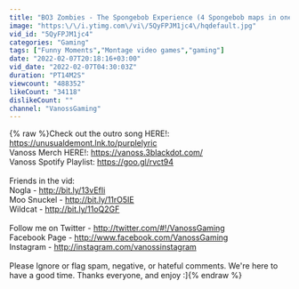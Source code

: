 ```yaml
---
title: "BO3 Zombies - The Spongebob Experience (4 Spongebob maps in one video)"
image: "https:\/\/i.ytimg.com\/vi\/5QyFPJM1jc4\/hqdefault.jpg"
vid_id: "5QyFPJM1jc4"
categories: "Gaming"
tags: ["Funny Moments","Montage video games","gaming"]
date: "2022-02-07T20:18:16+03:00"
vid_date: "2022-02-07T04:30:03Z"
duration: "PT14M2S"
viewcount: "488352"
likeCount: "34118"
dislikeCount: ""
channel: "VanossGaming"
---
```

{% raw %}Check out the outro song HERE!: <a rel="nofollow" target="blank" href="https://unusualdemont.lnk.to/purplelyric">https://unusualdemont.lnk.to/purplelyric</a><br />Vanoss Merch HERE!: <a rel="nofollow" target="blank" href="https://vanoss.3blackdot.com/">https://vanoss.3blackdot.com/</a><br />Vanoss Spotify Playlist: <a rel="nofollow" target="blank" href="https://goo.gl/rvct94">https://goo.gl/rvct94</a><br /><br />Friends in the vid:<br />Nogla - <a rel="nofollow" target="blank" href="http://bit.ly/13vEfIi">http://bit.ly/13vEfIi</a><br />Moo Snuckel - <a rel="nofollow" target="blank" href="http://bit.ly/11rO5IE">http://bit.ly/11rO5IE</a><br />Wildcat - <a rel="nofollow" target="blank" href="http://bit.ly/11oQ2GF">http://bit.ly/11oQ2GF</a><br /><br />Follow me on Twitter - <a rel="nofollow" target="blank" href="http://twitter.com/#!/VanossGaming">http://twitter.com/#!/VanossGaming</a><br />Facebook Page - <a rel="nofollow" target="blank" href="http://www.facebook.com/VanossGaming">http://www.facebook.com/VanossGaming</a><br />Instagram - <a rel="nofollow" target="blank" href="http://instagram.com/vanossinstagram">http://instagram.com/vanossinstagram</a><br /><br />Please Ignore or flag spam, negative, or hateful comments. We're here to have a good time.  Thanks everyone, and enjoy :]{% endraw %}
